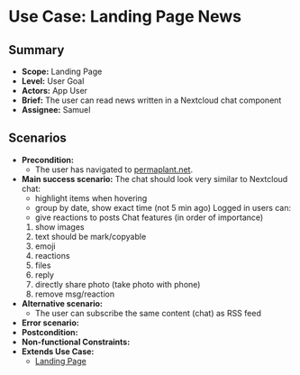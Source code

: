 # Use Case: Landing Page News

## Summary

- **Scope:** Landing Page
- **Level:** User Goal
- **Actors:** App User
- **Brief:** The user can read news written in a Nextcloud chat component
- **Assignee:** Samuel

## Scenarios

- **Precondition:**
  - The user has navigated to [permaplant.net](https://permaplant.net).
- **Main success scenario:**
  The chat should look very similar to Nextcloud chat:
  - highlight items when hovering
  - group by date, show exact time (not 5 min ago)
    Logged in users can:
  - give reactions to posts
    Chat features (in order of importance)
  1. show images
  2. text should be mark/copyable
  3. emoji
  4. reactions
  5. files
  6. reply
  7. directly share photo (take photo with phone)
  8. remove msg/reaction
- **Alternative scenario:**
  - The user can subscribe the same content (chat) as RSS feed
- **Error scenario:**
- **Postcondition:**
- **Non-functional Constraints:**
- **Extends Use Case:**
  - [Landing Page](../landing_page.md)
